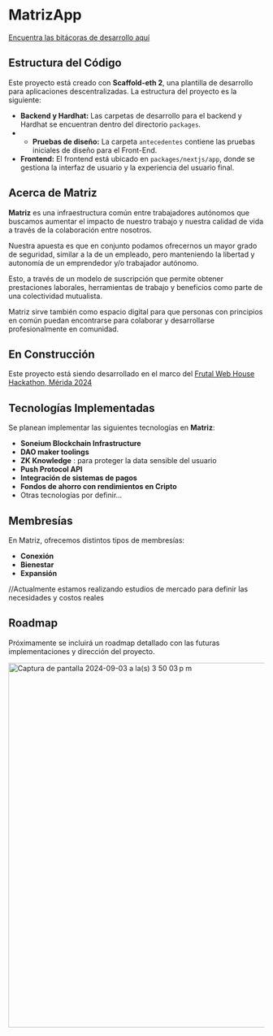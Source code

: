 # MatrizApp

[Encuentra las bitácoras de desarrollo aquí](https://github.com/ValenteCreativo/MatrizApp/wiki)

## Estructura del Código

Este proyecto está creado con **Scaffold-eth 2**, una plantilla de desarrollo para aplicaciones descentralizadas. La estructura del proyecto es la siguiente:

- **Backend y Hardhat:** Las carpetas de desarrollo para el backend y Hardhat se encuentran dentro del directorio `packages`.
- - **Pruebas de diseño:** La carpeta `antecedentes` contiene las pruebas iniciales de diseño para el Front-End. 
- **Frontend:** El frontend está ubicado en `packages/nextjs/app`, donde se gestiona la interfaz de usuario y la experiencia del usuario final.

## Acerca de Matriz

**Matriz** es una infraestructura común entre trabajadores autónomos que buscamos aumentar el impacto de nuestro trabajo y nuestra calidad de vida a través de la colaboración entre nosotros.

Nuestra apuesta es que en conjunto podamos ofrecernos un mayor grado de seguridad, similar a la de un empleado, pero manteniendo la libertad y autonomía de un emprendedor y/o trabajador autónomo.

Esto, a través de un modelo de suscripción que permite obtener prestaciones laborales, herramientas de trabajo y beneficios como parte de una colectividad mutualista.

Matriz sirve también como espacio digital para que personas con principios en común puedan encontrarse para colaborar y desarrollarse profesionalmente en comunidad.

## En Construcción

Este proyecto está siendo desarrollado en el marco del [Frutal Web House Hackathon, Mérida 2024](https://devpost.com/software/zigoto) 

## Tecnologías Implementadas

Se planean implementar las siguientes tecnologías en **Matriz**:

- **Soneium Blockchain Infrastructure**
- **DAO maker toolings**
- **ZK Knowledge** : para proteger la data sensible del usuario
- **Push Protocol API**
- **Integración de sistemas de pagos**
-  **Fondos de ahorro con rendimientos en Cripto**
- Otras tecnologías por definir...

## Membresías

En Matriz, ofrecemos distintos tipos de membresías:

- **Conexión**
- **Bienestar**
- **Expansión**

//Actualmente estamos realizando estudios de mercado para definir las necesidades y costos reales


## Roadmap

Próximamente se incluirá un roadmap detallado con las futuras implementaciones y dirección del proyecto. 


<img width="718" alt="Captura de pantalla 2024-09-03 a la(s) 3 50 03 p m" src="https://github.com/user-attachments/assets/0bb502fa-4a96-4ad5-993c-d2aed73a5a3e">
